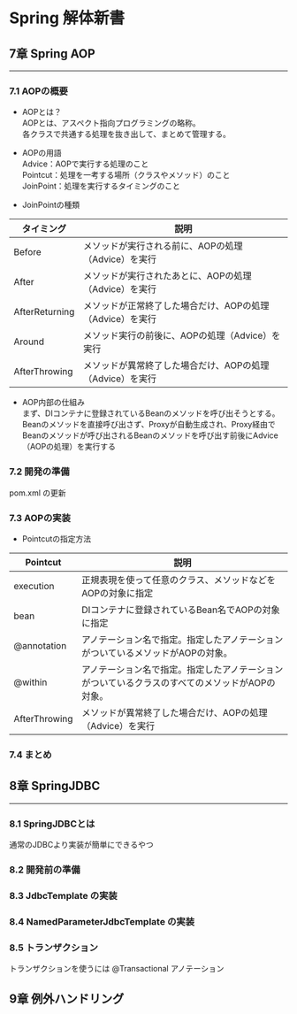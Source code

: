 # Spring 解体新書

## 7章 Spring AOP

***

### 7.1 AOPの概要
* AOPとは？ \
AOPとは、アスペクト指向プログラミングの略称。 \
各クラスで共通する処理を抜き出して、まとめて管理する。

* AOPの用語 \
Advice：AOPで実行する処理のこと \
Pointcut：処理を一考する場所（クラスやメソッド）のこと \
JoinPoint：処理を実行するタイミングのこと

* JoinPointの種類 

|タイミング|説明|
|---|---|
|Before|メソッドが実行される前に、AOPの処理（Advice）を実行|
|After|メソッドが実行されたあとに、AOPの処理（Advice）を実行|
|AfterReturning|メソッドが正常終了した場合だけ、AOPの処理（Advice）を実行|
|Around|メソッド実行の前後に、AOPの処理（Advice）を実行|
|AfterThrowing|メソッドが異常終了した場合だけ、AOPの処理（Advice）を実行|

* AOP内部の仕組み \
まず、DIコンテナに登録されているBeanのメソッドを呼び出そうとする。Beanのメソッドを直接呼び出さず、Proxyが自動生成され、Proxy経由でBeanのメソッドが呼び出されるBeanのメソッドを呼び出す前後にAdvice（AOPの処理）を実行する

### 7.2 開発の準備
pom.xml の更新

### 7.3 AOPの実装

* Pointcutの指定方法

|Pointcut|説明|
|---|---|
|execution|正規表現を使って任意のクラス、メソッドなどをAOPの対象に指定|
|bean|DIコンテナに登録されているBean名でAOPの対象に指定|
|@annotation|アノテーション名で指定。指定したアノテーションがついているメソッドがAOPの対象。|
|@within|アノテーション名で指定。指定したアノテーションがついているクラスのすべてのメソッドがAOPの対象。|
|AfterThrowing|メソッドが異常終了した場合だけ、AOPの処理（Advice）を実行|

### 7.4 まとめ

## 8章 SpringJDBC

***

### 8.1 SpringJDBCとは
通常のJDBCより実装が簡単にできるやつ

### 8.2 開発前の準備

### 8.3 JdbcTemplate の実装

### 8.4 NamedParameterJdbcTemplate の実装

### 8.5 トランザクション
トランザクションを使うには @Transactional アノテーション

## 9章 例外ハンドリング